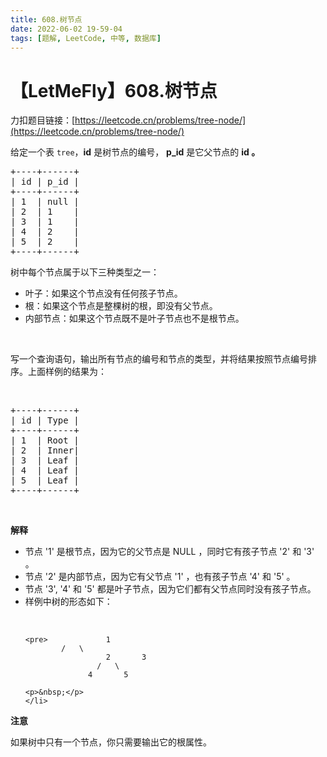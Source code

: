 ```yaml
---
title: 608.树节点
date: 2022-06-02 19-59-04
tags: [题解, LeetCode, 中等, 数据库]
---
```


# 【LetMeFly】608.树节点

力扣题目链接：[https://leetcode.cn/problems/tree-node/](https://leetcode.cn/problems/tree-node/)

<p>给定一个表&nbsp;<code>tree</code>，<strong>id</strong> 是树节点的编号，&nbsp;<strong>p_id</strong>&nbsp;是它父节点的&nbsp;<strong>id 。</strong></p>

<pre>+----+------+
| id | p_id |
+----+------+
| 1  | null |
| 2  | 1    |
| 3  | 1    |
| 4  | 2    |
| 5  | 2    |
+----+------+</pre>

<p>树中每个节点属于以下三种类型之一：</p>

<ul>
	<li>叶子：如果这个节点没有任何孩子节点。</li>
	<li>根：如果这个节点是整棵树的根，即没有父节点。</li>
	<li>内部节点：如果这个节点既不是叶子节点也不是根节点。</li>
</ul>

<p>&nbsp;</p>

<p>写一个查询语句，输出所有节点的编号和节点的类型，并将结果按照节点编号排序。上面样例的结果为：</p>

<p>&nbsp;</p>

<pre>+----+------+
| id | Type |
+----+------+
| 1  | Root |
| 2  | Inner|
| 3  | Leaf |
| 4  | Leaf |
| 5  | Leaf |
+----+------+
</pre>

<p>&nbsp;</p>

<p><strong>解释</strong></p>

<ul>
	<li>节点 &#39;1&#39; 是根节点，因为它的父节点是 NULL ，同时它有孩子节点 &#39;2&#39; 和 &#39;3&#39; 。</li>
	<li>节点 &#39;2&#39; 是内部节点，因为它有父节点 &#39;1&#39; ，也有孩子节点 &#39;4&#39; 和 &#39;5&#39; 。</li>
	<li>节点 &#39;3&#39;, &#39;4&#39; 和 &#39;5&#39; 都是叶子节点，因为它们都有父节点同时没有孩子节点。</li>
	<li>样例中树的形态如下：
	<p>&nbsp;</p>

	<pre>			  1
			/   \
                      2       3
                    /   \
                  4       5
</pre>

	<p>&nbsp;</p>
	</li>
</ul>

<p><strong>注意</strong></p>

<p>如果树中只有一个节点，你只需要输出它的根属性。</p>


    